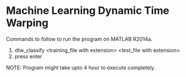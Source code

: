 # Machine Learning Dynamic Time Warping
Commands to follow to run the program on MATLAB R2014a.
1) dtw_classify <training_file with extension> <test_file with extension>  
2) press enter

NOTE: Program might take upto 4 hour to execute completely.
